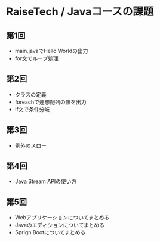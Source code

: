 # RaiseTech / Javaコースの課題

## 第1回  
- main.javaでHello Worldの出力
- for文でループ処理

## 第2回
- クラスの定義
- foreachで連想配列の値を出力
- if文で条件分岐

## 第3回
- 例外のスロー

## 第4回
- Java Stream APIの使い方

## 第5回
- Webアプリケーションについてまとめる
- Javaのエディションについてまとめる
- Sprign Bootについてまとめる
